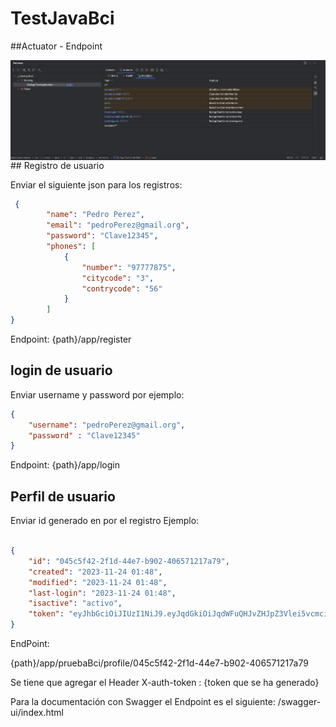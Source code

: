 # TestJavaBci


##Actuator - Endpoint

<img align="center"  src="https://github.com/imundo/TestJavaBci/blob/main/img-endpoint.png">
## Registro de usuario

Enviar el siguiente json para los registros:

```json
 {
        "name": "Pedro Perez",
        "email": "pedroPerez@gmail.org",
        "password": "Clave12345",
        "phones": [
            {
                "number": "97777875",
                "citycode": "3",			
                "contrycode": "56"
            }
        ]
}
```
Endpoint: {path}/app/register

## login de usuario

Enviar username y password por ejemplo:
```json
{
    "username": "pedroPerez@gmail.org",
    "password" : "Clave12345"
}

```
Endpoint: {path}/app/login

## Perfil de usuario

Enviar id generado en por el registro Ejemplo:
```json

{
    "id": "045c5f42-2f1d-44e7-b902-406571217a79",
    "created": "2023-11-24 01:48",
    "modified": "2023-11-24 01:48",
    "last-login": "2023-11-24 01:48",
    "isactive": "activo",
    "token": "eyJhbGciOiJIUzI1NiJ9.eyJqdGkiOiJqdWFuQHJvZHJpZ3Vlei5vcmciLCJzdWIiOiJodW50ZXIyIiwiZXhwIjoxNzAwNzkyMzMwfQ.C8Axodoi6X7pbVoGDJaOCssQKBW7TFvxpvKkXjPx590"
}
```
EndPoint:

{path}/app/pruebaBci/profile/045c5f42-2f1d-44e7-b902-406571217a79

Se tiene que agregar el Header
X-auth-token : {token que se ha generado}

Para la documentación con Swagger el Endpoint es el siguiente:
/swagger-ui/index.html

